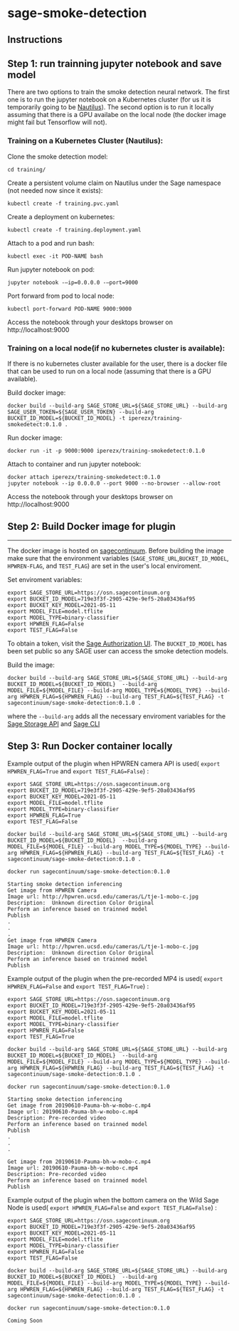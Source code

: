 # sage-smoke-detection

## Instructions

## Step 1: run trainning jupyter notebook and save model
There are two options to train the smoke detection neural network. The first one is to
run the jupyter notebook on a Kubernetes cluster (for us it is temporarily going to be [Nautilus](https://nautilus.optiputer.net/)). The second option is to run it locally assuming that there is a GPU availabe on the local node (the docker image might fail but Tensorflow will not).
### Training on a Kubernetes Cluster (Nautilus):
Clone the smoke detection model:
```
cd training/
```
Create a persistent volume claim on Nautilus under the Sage namespace (not needed now since it exists):
```
kubectl create -f training.pvc.yaml
```

Create a deployment on kubernetes:
```
kubectl create -f training.deployment.yaml
```

Attach to a pod and run bash:
```
kubectl exec -it POD-NAME bash
```

Run jupyter notebook on pod:
```
jupyter notebook -—ip=0.0.0.0 -—port=9000
```

Port forward from pod to local node:
```
kubectl port-forward POD-NAME 9000:9000
```
Access the notebook through your desktops browser on http://localhost:9000 

### Training on a local node(if no kubernetes cluster is available):
If there is no kubernetes cluster available for the user, there is a docker file that can be used to run on a local node (assuming that there is a GPU available).

Build docker image:
```
docker build --build-arg SAGE_STORE_URL=${SAGE_STORE_URL} --build-arg SAGE_USER_TOKEN=${SAGE_USER_TOKEN} --build-arg BUCKET_ID_MODEL=${BUCKET_ID_MODEL} -t iperezx/training-smokedetect:0.1.0 .
```

Run docker image:
```
docker run -it -p 9000:9000 iperezx/training-smokedetect:0.1.0
```

Attach to container and run jupyter notebook:
```
docker attach iperezx/training-smokedetect:0.1.0
jupyter notebook --ip 0.0.0.0 --port 9000 --no-browser --allow-root
```

Access the notebook through your desktops browser on http://localhost:9000 

## Step 2: Build Docker image for plugin
-------------
The docker image is hosted on [sagecontinuum](https://hub.docker.com/orgs/sagecontinuum).
Before building the image make sure that the environment variables (`SAGE_STORE_URL`,`BUCKET_ID_MODEL`, `HPWREN-FLAG`, and `TEST_FLAG`) are set in the user's local enviroment.

Set enviroment variables:
```
export SAGE_STORE_URL=https://osn.sagecontinuum.org
export BUCKET_ID_MODEL=719e3f3f-2905-429e-9ef5-20a03436af95
export BUCKET_KEY_MODEL=2021-05-11
export MODEL_FILE=model.tflite
export MODEL_TYPE=binary-classifier
export HPWREN_FLAG=False
export TEST_FLAG=False
```
To obtain a token, visit the [Sage Authorization UI](https://sage.nautilus.optiputer.net).
The `BUCKET_ID_MODEL` has been set public so any SAGE user can access the smoke detection models.

Build the image:
```
docker build --build-arg SAGE_STORE_URL=${SAGE_STORE_URL} --build-arg BUCKET_ID_MODEL=${BUCKET_ID_MODEL}  --build-arg MODEL_FILE=${MODEL_FILE} --build-arg MODEL_TYPE=${MODEL_TYPE} --build-arg HPWREN_FLAG=${HPWREN_FLAG} --build-arg TEST_FLAG=${TEST_FLAG} -t sagecontinuum/sage-smoke-detection:0.1.0 .
```
where the `--build-arg` adds all the necessary enviroment variables for the [Sage Storage API](https://github.com/sagecontinuum/sage-storage-api) and [Sage CLI](https://github.com/sagecontinuum/sage-cli)

## Step 3: Run Docker container locally

Example output of the plugin when HPWREN camera API is used( `export HPWREN_FLAG=True` and `export TEST_FLAG=False`) :
```
export SAGE_STORE_URL=https://osn.sagecontinuum.org
export BUCKET_ID_MODEL=719e3f3f-2905-429e-9ef5-20a03436af95
export BUCKET_KEY_MODEL=2021-05-11
export MODEL_FILE=model.tflite
export MODEL_TYPE=binary-classifier
export HPWREN_FLAG=True
export TEST_FLAG=False

docker build --build-arg SAGE_STORE_URL=${SAGE_STORE_URL} --build-arg BUCKET_ID_MODEL=${BUCKET_ID_MODEL}  --build-arg MODEL_FILE=${MODEL_FILE} --build-arg MODEL_TYPE=${MODEL_TYPE} --build-arg HPWREN_FLAG=${HPWREN_FLAG} --build-arg TEST_FLAG=${TEST_FLAG} -t sagecontinuum/sage-smoke-detection:0.1.0 .

docker run sagecontinuum/sage-smoke-detection:0.1.0 
```

```
Starting smoke detection inferencing
Get image from HPWREN Camera
Image url: http://hpwren.ucsd.edu/cameras/L/tje-1-mobo-c.jpg
Description:  Unknown direction Color Original
Perform an inference based on trainned model
Publish
.
.
.
Get image from HPWREN Camera
Image url: http://hpwren.ucsd.edu/cameras/L/tje-1-mobo-c.jpg
Description:  Unknown direction Color Original
Perform an inference based on trainned model
Publish
```

Example output of the plugin when the pre-recorded MP4 is used( `export HPWREN_FLAG=False` and `export TEST_FLAG=True`) :
```
export SAGE_STORE_URL=https://osn.sagecontinuum.org
export BUCKET_ID_MODEL=719e3f3f-2905-429e-9ef5-20a03436af95
export BUCKET_KEY_MODEL=2021-05-11
export MODEL_FILE=model.tflite
export MODEL_TYPE=binary-classifier
export HPWREN_FLAG=False
export TEST_FLAG=True

docker build --build-arg SAGE_STORE_URL=${SAGE_STORE_URL} --build-arg BUCKET_ID_MODEL=${BUCKET_ID_MODEL}  --build-arg MODEL_FILE=${MODEL_FILE} --build-arg MODEL_TYPE=${MODEL_TYPE} --build-arg HPWREN_FLAG=${HPWREN_FLAG} --build-arg TEST_FLAG=${TEST_FLAG} -t sagecontinuum/sage-smoke-detection:0.1.0 .

docker run sagecontinuum/sage-smoke-detection:0.1.0 
```

```
Starting smoke detection inferencing
Get image from 20190610-Pauma-bh-w-mobo-c.mp4
Image url: 20190610-Pauma-bh-w-mobo-c.mp4
Description: Pre-recorded video
Perform an inference based on trainned model
Publish
.
.
.

Get image from 20190610-Pauma-bh-w-mobo-c.mp4
Image url: 20190610-Pauma-bh-w-mobo-c.mp4
Description: Pre-recorded video
Perform an inference based on trainned model
Publish
```

Example output of the plugin when the bottom camera on the Wild Sage Node is used( `export HPWREN_FLAG=False` and `export TEST_FLAG=False`) :
```
export SAGE_STORE_URL=https://osn.sagecontinuum.org
export BUCKET_ID_MODEL=719e3f3f-2905-429e-9ef5-20a03436af95
export BUCKET_KEY_MODEL=2021-05-11
export MODEL_FILE=model.tflite
export MODEL_TYPE=binary-classifier
export HPWREN_FLAG=False
export TEST_FLAG=False

docker build --build-arg SAGE_STORE_URL=${SAGE_STORE_URL} --build-arg BUCKET_ID_MODEL=${BUCKET_ID_MODEL}  --build-arg MODEL_FILE=${MODEL_FILE} --build-arg MODEL_TYPE=${MODEL_TYPE} --build-arg HPWREN_FLAG=${HPWREN_FLAG} --build-arg TEST_FLAG=${TEST_FLAG} -t sagecontinuum/sage-smoke-detection:0.1.0 .

docker run sagecontinuum/sage-smoke-detection:0.1.0 
```

```
Coming Soon
```